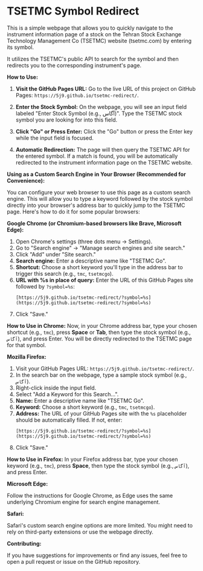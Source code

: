 # TSETMC Symbol Redirect

This is a simple webpage that allows you to quickly navigate to the instrument information page of a stock on the Tehran Stock Exchange Technology Management Co (TSETMC) website (tsetmc.com) by entering its symbol.

It utilizes the TSETMC's public API to search for the symbol and then redirects you to the corresponding instrument's page.

**How to Use:**

1.  **Visit the GitHub Pages URL:** Go to the live URL of this project on GitHub Pages: `https://5j9.github.io/tsetmc-redirect/`.

2.  **Enter the Stock Symbol:** On the webpage, you will see an input field labeled "Enter Stock Symbol (e.g., آگاس)". Type the TSETMC stock symbol you are looking for into this field.

3.  **Click "Go" or Press Enter:** Click the "Go" button or press the Enter key while the input field is focused.

4.  **Automatic Redirection:** The page will then query the TSETMC API for the entered symbol. If a match is found, you will be automatically redirected to the instrument information page on the TSETMC website.

**Using as a Custom Search Engine in Your Browser (Recommended for Convenience):**

You can configure your web browser to use this page as a custom search engine. This will allow you to type a keyword followed by the stock symbol directly into your browser's address bar to quickly jump to the TSETMC page. Here's how to do it for some popular browsers:

**Google Chrome (or Chromium-based browsers like Brave, Microsoft Edge):**

1.  Open Chrome's settings (three dots menu -> Settings).
2.  Go to "Search engine" -> "Manage search engines and site search."
3.  Click "Add" under "Site search."
4.  **Search engine:** Enter a descriptive name like "TSETMC Go".
5.  **Shortcut:** Choose a short keyword you'll type in the address bar to trigger this search (e.g., `tmc`, `tsetmcgo`).
6.  **URL with %s in place of query:** Enter the URL of this GitHub Pages site followed by `?symbol=%s`:
    ```
    [https://5j9.github.io/tsetmc-redirect/?symbol=%s](https://5j9.github.io/tsetmc-redirect/?symbol=%s)
    ```
7.  Click "Save."

   **How to Use in Chrome:** Now, in your Chrome address bar, type your chosen shortcut (e.g., `tmc`), press **Space** or **Tab**, then type the stock symbol (e.g., `آگاس`), and press Enter. You will be directly redirected to the TSETMC page for that symbol.

**Mozilla Firefox:**

1.  Visit your GitHub Pages URL: `https://5j9.github.io/tsetmc-redirect/`.
2.  In the search bar on the webpage, type a sample stock symbol (e.g., `آگاس`).
3.  Right-click inside the input field.
4.  Select "Add a Keyword for this Search...".
5.  **Name:** Enter a descriptive name like "TSETMC Go".
6.  **Keyword:** Choose a short keyword (e.g., `tmc`, `tsetmcgo`).
7.  **Address:** The URL of your GitHub Pages site with the `%s` placeholder should be automatically filled. If not, enter:
    ```
    [https://5j9.github.io/tsetmc-redirect/?symbol=%s](https://5j9.github.io/tsetmc-redirect/?symbol=%s)
    ```
8.  Click "Save."

   **How to Use in Firefox:** In your Firefox address bar, type your chosen keyword (e.g., `tmc`), press **Space**, then type the stock symbol (e.g., `آگاس`), and press Enter.

**Microsoft Edge:**

Follow the instructions for Google Chrome, as Edge uses the same underlying Chromium engine for search engine management.

**Safari:**

Safari's custom search engine options are more limited. You might need to rely on third-party extensions or use the webpage directly.

**Contributing:**

If you have suggestions for improvements or find any issues, feel free to open a pull request or issue on the GitHub repository.
